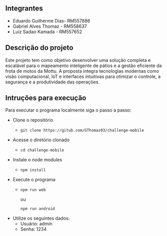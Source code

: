 ## Integrantes
 - Eduardo Guilherme Dias- RM557886
 - Gabriel Alves Thomaz - RM558637
 - Luiz Sadao Kamada - RM557652

## Descrição do projeto
Este projeto tem como objetivo desenvolver uma solução completa e escalável para o mapeamento inteligente de pátios e a gestão eficiente da frota de motos da Mottu. A proposta integra tecnologias modernas como visão computacional, IoT e interfaces intuitivas para otimizar o controle, a segurança e a produtividade das operações.

## Intruções para execução
Para executar o programa localmente siga o passo a passo:
 - Clone o repositório
     - ```
       git clone https://gitub.com/GThomaz03/challenge-mobile
       ```
 - Acesse o diretório clonado
     - ```
       cd challenge-mobile
       ```
 - Instale o node modules
     - ```
       npm install
       ```
 - Execute o programa
     - ```
       npm run web
       ```
       ou
       ```
       npm run android
       ```
  - Utilize os seguintes dados:
      - Usuário: admin
      - Senha: 1234
